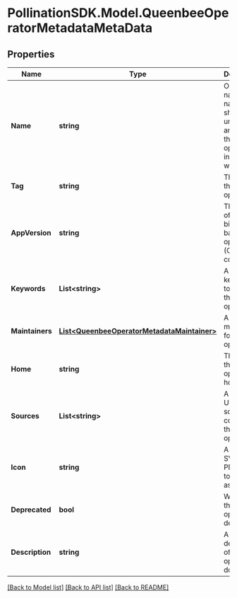 
# PollinationSDK.Model.QueenbeeOperatorMetadataMetaData

## Properties

Name | Type | Description | Notes
------------ | ------------- | ------------- | -------------
**Name** | **string** | Operator name. This name should be unique among all the operators in your workflow. | 
**Tag** | **string** | The tag of the operator | 
**AppVersion** | **string** | The version of the app binary backing the operator (CLI tool or container) | [optional] 
**Keywords** | **List&lt;string&gt;** | A list of keywords to search the operator by | [optional] 
**Maintainers** | [**List&lt;QueenbeeOperatorMetadataMaintainer&gt;**](QueenbeeOperatorMetadataMaintainer.md) | A list of maintainers for the operator | [optional] 
**Home** | **string** | The URL of this operator home page | [optional] 
**Sources** | **List&lt;string&gt;** | A list of URLs to source code for this operator | [optional] 
**Icon** | **string** | A URL to an SVG or PNG image to be used as an icon | [optional] 
**Deprecated** | **bool** | Whether this operator is deprecated | [optional] 
**Description** | **string** | A description of what this operator does | [optional] 

[[Back to Model list]](../README.md#documentation-for-models)
[[Back to API list]](../README.md#documentation-for-api-endpoints)
[[Back to README]](../README.md)

